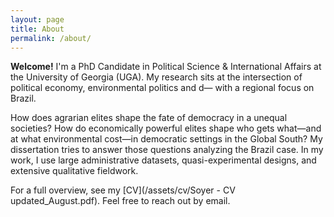 ```yaml
---
layout: page
title: About
permalink: /about/
---
```


**Welcome!**
I'm a PhD Candidate in Political Science & International Affairs at the University of Georgia (UGA). 
My research sits at the intersection of political economy, environmental politics and d—
with a regional focus on Brazil.

How does agrarian elites shape the fate of democracy in a unequal societies? How do economically powerful elites shape who gets what—and at what environmental cost—in democratic settings in the Global South? My dissertation tries to answer those questions analyzing the Brazil case. In my work, I use large administrative datasets, quasi-experimental designs, and extensive qualitative fieldwork.


For a full overview, see my [CV](/assets/cv/Soyer - CV updated_August.pdf). Feel free to reach out by email.
